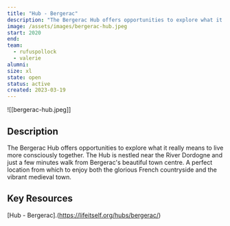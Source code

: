 ```yaml
---
title: "Hub - Bergerac"
description: "The Bergerac Hub offers opportunities to explore what it really means to live more consciously together. The Hub is nestled near the River Dordogne and just a few minutes walk from Bergerac's beautiful town centre. A perfect location from which to enjoy both the glorious French countryside and the vibrant medieval town."
image: /assets/images/bergerac-hub.jpeg
start: 2020
end: 
team:
  - rufuspollock
  - valerie
alumni:
size: xl
state: open
status: active
created: 2023-03-19
---
```


![[bergerac-hub.jpeg]]

## Description

The Bergerac Hub offers opportunities to explore what it really means to live more consciously together. The Hub is nestled near the River Dordogne and just a few minutes walk from Bergerac's beautiful town centre. A perfect location from which to enjoy both the glorious French countryside and the vibrant medieval town.

## Key Resources

[Hub - Bergerac].(https://lifeitself.org/hubs/bergerac/)

